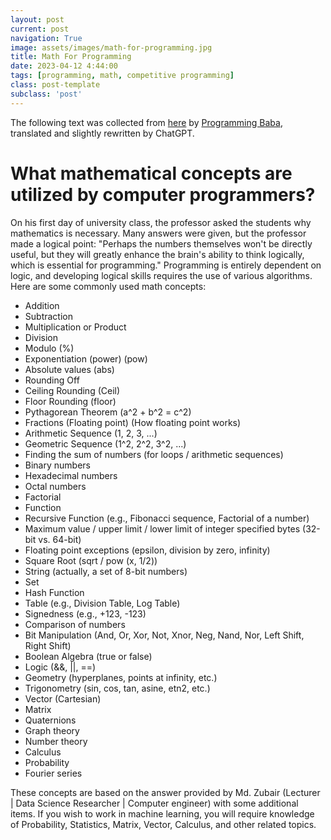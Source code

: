 ```yaml
---
layout: post
current: post
navigation: True
image: assets/images/math-for-programming.jpg
title: Math For Programming
date: 2023-04-12 4:44:00
tags: [programming, math, competitive programming]
class: post-template
subclass: 'post'
---
```


The following text was collected from [here](https://www.facebook.com/groups/10ms.programming/posts/2738823896260758/) by [Programming Baba](https://www.facebook.com/Programmerbaba01), translated and slightly rewritten by ChatGPT.

<h1>What mathematical concepts are utilized by computer programmers?</h1>
<p>On his first day of university class, the professor asked the students why mathematics is necessary. Many answers were given, but the professor made a logical point: "Perhaps the numbers themselves won't be directly useful, but they will greatly enhance the brain's ability to think logically, which is essential for programming." Programming is entirely dependent on logic, and developing logical skills requires the use of various algorithms. Here are some commonly used math concepts:</p>
<ul>
    <li>Addition</li>
    <li>Subtraction</li>
    <li>Multiplication or Product</li>
    <li>Division</li>
    <li>Modulo (%)</li>
    <li>Exponentiation (power) (pow)</li>
    <li>Absolute values (abs)</li>
    <li>Rounding Off</li>
    <li>Ceiling Rounding (Ceil)</li>
    <li>Floor Rounding (floor)</li>
    <li>Pythagorean Theorem (a^2 + b^2 = c^2)</li>
    <li>Fractions (Floating point) (How floating point works)</li>
    <li>Arithmetic Sequence (1, 2, 3, ...)</li>
    <li>Geometric Sequence (1^2, 2^2, 3^2, ...)</li>
    <li>Finding the sum of numbers (for loops / arithmetic sequences)</li>
    <li>Binary numbers</li>
    <li>Hexadecimal numbers</li>
    <li>Octal numbers</li>
    <li>Factorial</li>
    <li>Function</li>
    <li>Recursive Function (e.g., Fibonacci sequence, Factorial of a number)</li>
    <li>Maximum value / upper limit / lower limit of integer specified bytes (32-bit vs. 64-bit)</li>
    <li>Floating point exceptions (epsilon, division by zero, infinity)</li>
    <li>Square Root (sqrt / pow (x, 1/2))</li>
    <li>String (actually, a set of 8-bit numbers)</li>
    <li>Set</li>
    <li>Hash Function</li>
    <li>Table (e.g., Division Table, Log Table)</li>
    <li>Signedness (e.g., +123, -123)</li>
    <li>Comparison of numbers</li>
    <li>Bit Manipulation (And, Or, Xor, Not, Xnor, Neg, Nand, Nor, Left Shift, Right Shift)</li>
    <li>Boolean Algebra (true or false)</li>
    <li>Logic (&amp;&amp;, ||, ==)</li>
    <li>Geometry (hyperplanes, points at infinity, etc.)</li>
    <li>Trigonometry (sin, cos, tan, asine, etn2, etc.)</li>
    <li>Vector (Cartesian)</li>
    <li>Matrix</li>
    <li>Quaternions</li>
    <li>Graph theory</li>
    <li>Number theory</li>
    <li>Calculus</li>
    <li>Probability</li>
    <li>Fourier series</li>
</ul>
<p>These concepts are based on the answer provided by Md. Zubair (Lecturer | Data Science Researcher | Computer engineer) with some additional items. If you wish to work in machine learning, you will require knowledge of Probability, Statistics, Matrix, Vector, Calculus, and other related topics.</p>
